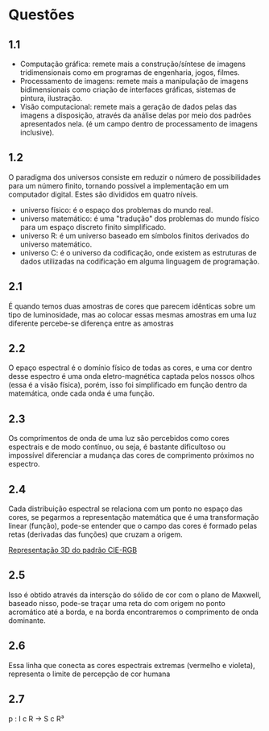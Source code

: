 # Questões

## 1.1

- Computação gráfica: remete mais a construção/síntese de imagens tridimensionais como em programas de engenharia, jogos, filmes.
- Processamento de imagens: remete mais a manipulação de imagens bidimensionais como criação de interfaces gráficas, sistemas de pintura, ilustração.
- Visão computacional: remete mais a geração de dados pelas das imagens a disposição, através da análise delas por meio dos padrões apresentados nela. (é um campo dentro de processamento de imagens inclusive).

## 1.2

O paradigma dos universos consiste em reduzir o número de possibilidades para um número finito, tornando possível a implementação em um computador digital. Estes são divididos em quatro níveis.

- universo físico: é o espaço dos problemas do mundo real.
- universo matemático: é uma "tradução" dos problemas do mundo físico para um espaço discreto finito simplificado.
- universo R: é um universo baseado em símbolos finitos derivados do universo matemático.
- universo C: é o universo da codificação, onde existem as estruturas de dados utilizadas na codificação em alguma linguagem de programação.

## 2.1

É quando temos duas amostras de cores que parecem idênticas sobre um tipo de luminosidade, mas ao colocar essas mesmas amostras em uma luz diferente percebe-se diferença entre as amostras

## 2.2

O epaço espectral é o domínio físico de todas as cores, e uma cor dentro desse espectro é uma onda eletro-magnética captada pelos nossos olhos (essa é a visão física), porém, isso foi simplificado em função dentro da matemática, onde cada onda é uma função.

## 2.3

Os comprimentos de onda de uma luz são percebidos como cores espectrais e de modo contínuo, ou seja, é bastante dificultoso ou impossível diferenciar a mudança das cores de comprimento próximos no espectro.

## 2.4

Cada distribuição espectral se relaciona com um ponto no espaço das cores, se pegarmos a representação matemática que é uma transformação linear (função), pode-se entender que o campo das cores é formado pelas retas (derivadas das funções) que cruzam a origem.

[Representação 3D do padrão CIE-RGB](https://habrastorage.org/storage2/1e2/ef1/ee0/1e2ef1ee0d5d8ce43a7017ff097435e3.png)

## 2.5

Isso é obtido através da intersção do sólido de cor com o plano de Maxwell, baseado nisso, pode-se traçar uma reta do com origem no ponto acromático até a borda, e na borda encontraremos o comprimento de onda dominante.

## 2.6

Essa linha que conecta as cores espectrais extremas (vermelho e violeta), representa o limite de percepção de cor humana

## 2.7

p : I c R -> S c R³
